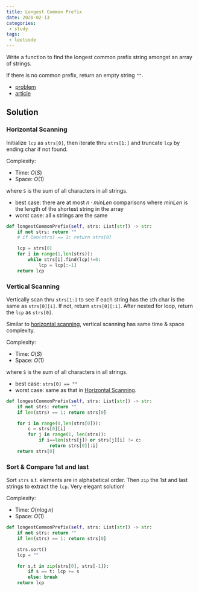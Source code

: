 ```yaml
---
title: Longest Common Prefix
date: 2020-02-13
categories:
 - study
tags:
 - leetcode
---
```


Write a function to find the longest common prefix string amongst an array of strings.

If there is no common prefix, return an empty string `""`.

- [problem](https://leetcode.com/problems/longest-common-prefix/)
- [article](https://leetcode.com/articles/longest-common-prefix/)

<!-- more -->

## Solution

### Horizontal Scanning

Initialize `lcp` as `strs[0]`, then iterate thru `strs[1:]` and truncate `lcp` by ending char if not found.

Complexity:

- Time: $O(S)$
- Space: $O(1)$

where `S` is the sum of all characters in all strings.

- best case: there are at most $n \cdot minLen$ comparisons where $minLen$ is the length of the shortest string in the array
- worst case: all `n` strings are the same

```python
def longestCommonPrefix(self, strs: List[str]) -> str:
    if not strs: return ""
    # if len(strs) == 1: return strs[0]

    lcp = strs[0]
    for i in range(1,len(strs)):
        while strs[i].find(lcp)!=0:
            lcp = lcp[:-1]
    return lcp
```

### Vertical Scanning

Vertically scan thru `strs[1:]` to see if each string has the `i`th char is the same as `strs[0][i]`. If not, return `strs[0][:i]`. After nested for loop, return the `lcp` as `strs[0]`.

Similar to [horizontal scanning](#horizontal-scanning), vertical scanning has same time & space complexity.

Complexity:

- Time: $O(S)$
- Space: $O(1)$

where `S` is the sum of all characters in all strings.

- best case: `strs[0] == ""`
- worst case: same as that in [Horizontal Scanning](#horizontal-scanning).

```python
def longestCommonPrefix(self, strs: List[str]) -> str:
    if not strs: return ""
    if len(strs) == 1: return strs[0]

    for i in range(0,len(strs[0])):
        c = strs[0][i]
        for j in range(1, len(strs)):
            if i==len(strs[j]) or strs[j][i] != c:
                return strs[0][:i]
    return strs[0]
```

### Sort & Compare 1st and last

Sort `strs` s.t. elements are in alphabetical order. Then `zip` the 1st and last strings to extract the `lcp`. Very elegant solution!

Complexity:

- Time: $O(n \log n)$
- Space: $O(1)$

```python
def longestCommonPrefix(self, strs: List[str]) -> str:
    if not strs: return ""
    if len(strs) == 1: return strs[0]

    strs.sort()
    lcp = ""

    for s,t in zip(strs[0], strs[-1]):
        if s == t: lcp += s
        else: break
    return lcp
```
